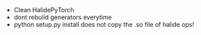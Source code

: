 - Clean HalidePyTorch
- dont rebuild generators everytime
- python setup.py install does not copy the .so file of halide ops!
